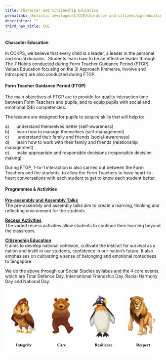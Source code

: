 ```yaml
---
title: Character and Citizenship Education
permalink: /holistic-development/CCE/character-and-citizenship-education/
description: ""
third_nav_title: CCE
---
```

#### **Character Education**

In CCKPS, we believe that every child is a leader, a leader in the personal and social domains.  Students learn how to be an effective leader through The 7 Habits conducted during Form Teacher Guidance Period (FTGP). Values Education focusing on the 3I Approach (Immerse, Involve and Introspect) are also conducted during FTGP.

  

#### **Form Teacher Guidance Period (FTGP)**

The main objectives of FTGP are to provide for quality interaction time between Form Teachers and pupils, and to equip pupils with social and emotional (SE) competencies.

  

The lessons are designed for pupils to acquire skills that will help to:

a)      understand themselves better (self-awareness)   
b)      learn how to manage themselves (self-management)    
c)       understand their family and friends (social-awareness)   
d)      learn how to work with their family and friends (relationship management)    
e)      make appropriate and responsible decisions (responsible decision making)


During FTGP, 1-to-1 interaction is also carried out between the Form Teachers and the students, to allow the Form Teachers to have heart-to-heart conversations with each student to get to know each student better.

  

#### **Programmes & Activities**

**<u>Pre-assembly and Assembly Talks</u>**    
The pre-assembly and assembly talks aim to create a learning, thinking and reflecting environment for the students.  

  

**<u>Recess Activities</u>**     
The varied recess activities allow students to continue their learning beyond the classroom.  

  

**<u>Citizenship Education</u>**   
It aims to develop national cohesion, cultivate the instinct for survival as a nation and instill in our students, confidence in our nation’s future. It also emphasises on cultivating a sense of belonging and emotional rootedness to Singapore.

  

We do the above through our Social Studies syllabus and the 4 core events, which are Total Defence Day, International Friendship Day, Racial Harmony Day and National Day.

![](/images/CCE.png)